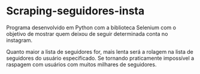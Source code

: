 # Scraping-seguidores-insta
Programa desenvolvido em Python com a biblioteca Selenium com o objetivo de mostrar quem deixou de seguir determinada conta no instagram.

Quanto maior a lista de seguidores for, mais lenta será a rolagem na lista de seguidores do usuário especificado. Se tornando praticamente impossível a raspagem com usuários com muitos milhares de seguidores.
